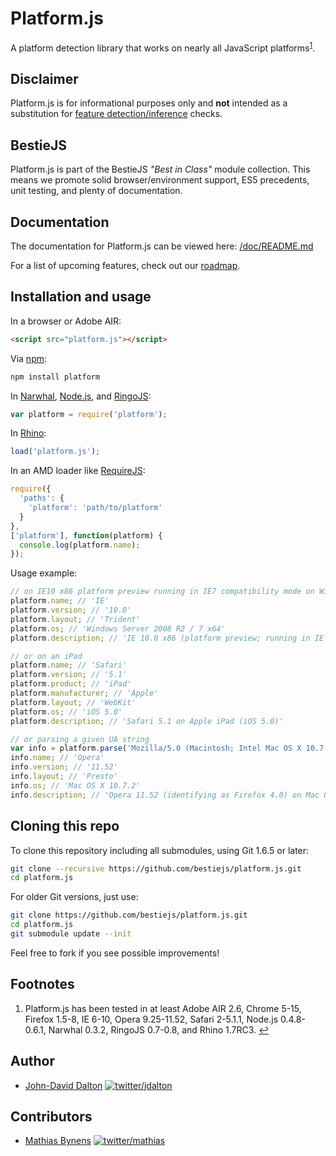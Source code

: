 # Platform.js

A platform detection library that works on nearly all JavaScript platforms<sup><a name="fnref1" href="#fn1">1</a></sup>.

## Disclaimer

Platform.js is for informational purposes only and **not** intended as a substitution for [feature detection/inference](http://www.screenr.com/5Ab) checks.

## BestieJS

Platform.js is part of the BestieJS *"Best in Class"* module collection. This means we promote solid browser/environment support, ES5 precedents, unit testing, and plenty of documentation.

## Documentation

The documentation for Platform.js can be viewed here: [/doc/README.md](https://github.com/bestiejs/platform.js/blob/master/doc/README.md#readme)

For a list of upcoming features, check out our [roadmap](https://github.com/bestiejs/platform.js/wiki/Roadmap).

## Installation and usage

In a browser or Adobe AIR:

~~~ html
<script src="platform.js"></script>
~~~

Via [npm](http://npmjs.org/):

~~~ bash
npm install platform
~~~

In [Narwhal](http://narwhaljs.org/), [Node.js](http://nodejs.org/), and [RingoJS](http://ringojs.org/):

~~~ js
var platform = require('platform');
~~~

In [Rhino](http://www.mozilla.org/rhino/):

~~~ js
load('platform.js');
~~~

In an AMD loader like [RequireJS](http://requirejs.org/):

~~~ js
require({
  'paths': {
    'platform': 'path/to/platform'
  }
},
['platform'], function(platform) {
  console.log(platform.name);
});
~~~

Usage example:

~~~ js
// on IE10 x86 platform preview running in IE7 compatibility mode on Windows 7 64 bit edition
platform.name; // 'IE'
platform.version; // '10.0'
platform.layout; // 'Trident'
platform.os; // 'Windows Server 2008 R2 / 7 x64'
platform.description; // 'IE 10.0 x86 (platform preview; running in IE 7 mode) on Windows Server 2008 R2 / 7 x64'

// or on an iPad
platform.name; // 'Safari'
platform.version; // '5.1'
platform.product; // 'iPad'
platform.manufacturer; // 'Apple'
platform.layout; // 'WebKit'
platform.os; // 'iOS 5.0'
platform.description; // 'Safari 5.1 on Apple iPad (iOS 5.0)'

// or parsing a given UA string
var info = platform.parse('Mozilla/5.0 (Macintosh; Intel Mac OS X 10.7.2; en; rv:2.0) Gecko/20100101 Firefox/4.0 Opera 11.52');
info.name; // 'Opera'
info.version; // '11.52'
info.layout; // 'Presto'
info.os; // 'Mac OS X 10.7.2'
info.description; // 'Opera 11.52 (identifying as Firefox 4.0) on Mac OS X 10.7.2'
~~~

## Cloning this repo

To clone this repository including all submodules, using Git 1.6.5 or later:

~~~ bash
git clone --recursive https://github.com/bestiejs/platform.js.git
cd platform.js
~~~

For older Git versions, just use:

~~~ bash
git clone https://github.com/bestiejs/platform.js.git
cd platform.js
git submodule update --init
~~~

Feel free to fork if you see possible improvements!

## Footnotes

  1. Platform.js has been tested in at least Adobe AIR 2.6, Chrome 5-15, Firefox 1.5-8, IE 6-10, Opera 9.25-11.52, Safari 2-5.1.1, Node.js 0.4.8-0.6.1, Narwhal 0.3.2, RingoJS 0.7-0.8, and Rhino 1.7RC3.
     <a name="fn1" title="Jump back to footnote 1 in the text." href="#fnref1">&#8617;</a>

## Author

* [John-David Dalton](http://allyoucanleet.com/)
  [![twitter/jdalton](http://gravatar.com/avatar/299a3d891ff1920b69c364d061007043?s=70)](https://twitter.com/jdalton "Follow @jdalton on Twitter")

## Contributors

* [Mathias Bynens](http://mathiasbynens.be/)
  [![twitter/mathias](http://gravatar.com/avatar/24e08a9ea84deb17ae121074d0f17125?s=70)](https://twitter.com/mathias "Follow @mathias on Twitter")